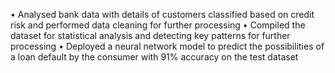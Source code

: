 •	Analysed bank data with details of customers classified based on credit risk and performed data cleaning for further processing
•	Compiled the dataset for statistical analysis and detecting key patterns for further processing
•	Deployed a neural network model to predict the possibilities of a loan default by the consumer with 91% accuracy on the test dataset

